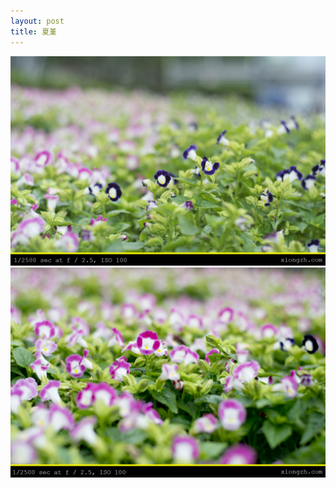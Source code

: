```yaml
---
layout: post
title: 夏堇
---
```


<img src="https://github.com/comacros/comacros.github.io/raw/master/images/DSC_4394.JPG" alt="夏堇 1/2" onclick="javascript:enlarge(this)" class="toEnlarge" >
<img src="https://github.com/comacros/comacros.github.io/raw/master/images/DSC_4395.JPG" alt="夏堇 2/2" onclick="javascript:enlarge(this)" class="toEnlarge" >